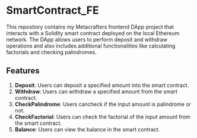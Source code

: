 # SmartContract_FE

This repository contains my Metacrafters frontend DApp project that interacts with a Solidity smart contract deployed on the local Ethereum network. The DApp allows users to perform deposit and withdraw operations and also includes additional functionalities like calculating factorials and checking palindromes.

## Features

1. **Deposit**: Users can deposit a specified amount into the smart contract.
2. **Withdraw**: Users can withdraw a specified amount from the smart contract.
3. **CheckPalindrome**: Users cancheck if the input amount is palindrome or not.
4. **CheckFactorial**: Users can check the factorial of the input amount from the smart contract.
5. **Balance**: Users can view the balance in the smart contract.
